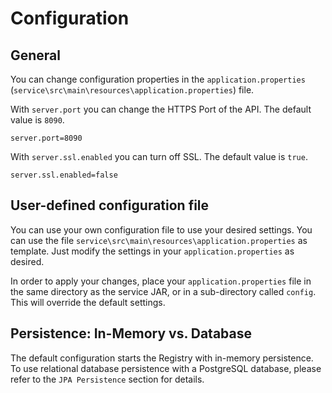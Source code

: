 # Configuration

## General

You can change configuration properties in the `application.properties` (`service\src\main\resources\application.properties`) file.

With `server.port` you can change the HTTPS Port of the API. The default value is `8090`.

```properties
server.port=8090
```

With `server.ssl.enabled` you can turn off SSL. The default value is `true`.

```properties
server.ssl.enabled=false
```

## User-defined configuration file

You can use your own configuration file to use your desired settings. You can use the file `service\src\main\resources\application.properties` as template.
Just modify the settings in your `application.properties` as desired.

In order to apply your changes, place your `application.properties` file in the same directory as the service JAR, or in a sub-directory called `config`.
This will override the default settings.

## Persistence: In-Memory vs. Database

The default configuration starts the Registry with in-memory persistence. To use relational database persistence with a PostgreSQL database, please refer to the `JPA Persistence` section for details.
